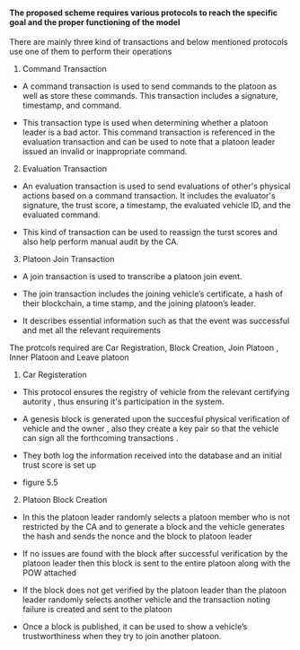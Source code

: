 #### The proposed scheme requires various protocols to reach the specific goal and the proper functioning of the model

There are mainly three kind of transactions and below mentioned protocols use one of them to perform their operations

1. Command Transaction
  
  - A command transaction is used
    to send commands to the platoon as well as store these commands. This transaction includes a signature, timestamp, and command.
    
  - This transaction type is used when determining whether a platoon leader is a bad actor. This command transaction is referenced in the evaluation transaction and can be used to note that a platoon leader issued an invalid or inappropriate command.
    
2. Evaluation Transaction
  
  - An evaluation transaction is used to send evaluations of other's physical actions based on a command transaction. It includes the evaluator's signature, the trust score, a timestamp, the evaluated vehicle ID, and the evaluated command.
    
  - This kind of transaction can be used to reassign the turst scores and also help perform manual audit by the CA.
    
3. Platoon Join Transaction
  
  - A join transaction is used to transcribe a platoon join event.
    
  - The join transaction includes the joining vehicle’s certificate, a hash of their blockchain, a time stamp, and the joining platoon’s leader.
    
  - It describes essential information such as that the event was successful and met all the relevant requirements
    

The protcols required are Car Registration, Block Creation, Join Platoon , Inner Platoon and Leave platoon

1. Car Registeration
  
  - This protocol ensures the registry of vehicle from the relevant certifying autority , thus ensuring it's participation in the system.
    
  - A genesis block is generated upon the succesful physical verification of vehicle and the owner , also they create a key pair so that the vehicle can sign all the forthcoming transactions .
    
  - They both log the information received into the database and an initial trust score is set up
    
  - figure 5.5
    
2. Platoon Block Creation
  
  - In this the platoon leader randomly selects a platoon member who is not restricted by the CA and to generate a block and the vehicle generates the hash and sends the nonce and the block to platoon leader
    
  - If no issues are found with the block after successful verification by the platoon leader then this block is sent to the entire platoon along with the POW attached
    
  - If the block does not get verified by the platoon leader than the platoon leader randomly selects another vehicle and the transaction noting failure is created and sent to the platoon
    
  - Once a block is published, it can be used to show a vehicle’s trustworthiness when they try to join another platoon.
